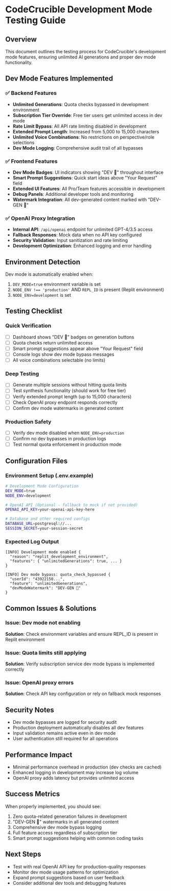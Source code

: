 # CodeCrucible Development Mode Testing Guide

## Overview

This document outlines the testing process for CodeCrucible's development mode features, ensuring unlimited AI generations and proper dev mode functionality.

## Dev Mode Features Implemented

### ✅ Backend Features
- **Unlimited Generations**: Quota checks bypassed in development environment
- **Subscription Tier Override**: Free tier users get unlimited access in dev mode
- **Rate Limit Bypass**: All API rate limiting disabled in development
- **Extended Prompt Length**: Increased from 5,000 to 15,000 characters
- **Unlimited Voice Combinations**: No restrictions on perspective/role selections
- **Dev Mode Logging**: Comprehensive audit trail of all bypasses

### ✅ Frontend Features  
- **Dev Mode Badges**: UI indicators showing "DEV 🔧" throughout interface
- **Smart Prompt Suggestions**: Quick start ideas above "Your Request" field
- **Extended UI Features**: All Pro/Team features accessible in development
- **Debug Panels**: Additional developer tools and monitoring
- **Watermark Integration**: All dev-generated content marked with "DEV-GEN 🔧"

### ✅ OpenAI Proxy Integration
- **Internal API**: `/api/openai` endpoint for unlimited GPT-4/3.5 access
- **Fallback Responses**: Mock data when no API key configured
- **Security Validation**: Input sanitization and rate limiting
- **Development Optimization**: Enhanced logging and error handling

## Environment Detection

Dev mode is automatically enabled when:
1. `DEV_MODE=true` environment variable is set
2. `NODE_ENV !== 'production'` AND `REPL_ID` is present (Replit environment)
3. `NODE_ENV=development` is set

## Testing Checklist

### Quick Verification
- [ ] Dashboard shows "DEV 🔧" badges on generation buttons
- [ ] Quota checks return unlimited access
- [ ] Smart prompt suggestions appear above "Your Request" field
- [ ] Console logs show dev mode bypass messages
- [ ] All voice combinations selectable (no limits)

### Deep Testing
- [ ] Generate multiple sessions without hitting quota limits
- [ ] Test synthesis functionality (should work for free tier)
- [ ] Verify extended prompt length (up to 15,000 characters)
- [ ] Check OpenAI proxy endpoint responds correctly
- [ ] Confirm dev mode watermarks in generated content

### Production Safety
- [ ] Verify dev mode disabled when `NODE_ENV=production`
- [ ] Confirm no dev bypasses in production logs
- [ ] Test normal quota enforcement in production mode

## Configuration Files

### Environment Setup (.env.example)
```bash
# Development Mode Configuration
DEV_MODE=true
NODE_ENV=development

# OpenAI API (Optional - fallback to mock if not provided)
OPENAI_API_KEY=your-openai-api-key-here

# Database and other required configs
DATABASE_URL=postgresql://...
SESSION_SECRET=your-session-secret
```

### Expected Log Output
```
[INFO] Development mode enabled {
  "reason": "replit_development_environment",
  "features": { "unlimitedGenerations": true, ... }
}

[INFO] Dev mode bypass: quota_check_bypassed {
  "userId": "43922150...",
  "feature": "unlimitedGenerations",
  "devModeWatermark": "DEV-GEN 🔧"
}
```

## Common Issues & Solutions

### Issue: Dev mode not enabling
**Solution**: Check environment variables and ensure REPL_ID is present in Replit environment

### Issue: Quota limits still applying  
**Solution**: Verify subscription service dev mode bypass is implemented correctly

### Issue: OpenAI proxy errors
**Solution**: Check API key configuration or rely on fallback mock responses

## Security Notes

- Dev mode bypasses are logged for security audit
- Production deployment automatically disables all dev features
- Input validation remains active even in dev mode
- User authentication still required for all operations

## Performance Impact

- Minimal performance overhead in production (dev checks are cached)
- Enhanced logging in development may increase log volume
- OpenAI proxy adds latency but provides unlimited access

## Success Metrics

When properly implemented, you should see:
1. Zero quota-related generation failures in development
2. "DEV-GEN 🔧" watermarks in all generated content
3. Comprehensive dev mode bypass logging
4. Full feature access regardless of subscription tier
5. Smart prompt suggestions helping with common coding tasks

## Next Steps

- Test with real OpenAI API key for production-quality responses
- Monitor dev mode usage patterns for optimization
- Expand prompt suggestions based on user feedback
- Consider additional dev tools and debugging features